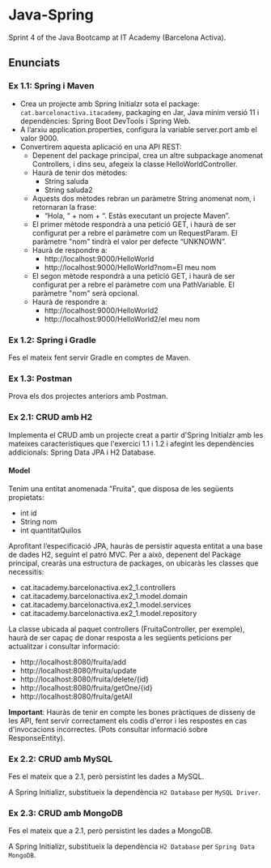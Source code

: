 # Java-Spring

Sprint 4 of the Java Bootcamp at IT Academy (Barcelona Activa).

## Enunciats

### Ex 1.1: Spring i Maven

- Crea un projecte amb Spring Initialzr sota el package: `cat.barcelonactiva.itacademy`, packaging en Jar, Java mínim versió 11 i dependències: Spring Boot DevTools i Spring Web.
- A l’arxiu application.properties, configura la variable server.port amb el valor 9000.
- Convertirem aquesta aplicació en una API REST:
  - Depenent del package principal, crea un altre subpackage anomenat Controllers, i dins seu, afegeix la classe HelloWorldController. 
  - Haurà de tenir dos mètodes:
    - String saluda
    - String saluda2
  - Aquests dos mètodes rebran un paràmetre String anomenat nom, i retornaran la frase:
    - “Hola, “ + nom + “. Estàs executant un projecte Maven”.
  -  El primer mètode respondrà a una petició GET, i haurà de ser configurat per a rebre el paràmetre com un RequestParam. El paràmetre "nom" tindrà el valor per defecte “UNKNOWN”.
  - Haurà de respondre a:
    - http://localhost:9000/HelloWorld
    - http://localhost:9000/HelloWorld?nom=El meu nom
  - El segon mètode respondrà a una petició GET, i haurà de ser configurat per a rebre el paràmetre com una PathVariable. El paràmetre "nom" serà opcional.
  - Haurà de respondre a:
    - http://localhost:9000/HelloWorld2
    - http://localhost:9000/HelloWorld2/el meu nom
  

### Ex 1.2: Spring i Gradle

Fes el mateix fent servir Gradle en comptes de Maven.

### Ex 1.3: Postman

Prova els dos projectes anteriors amb Postman.

### Ex 2.1: CRUD amb H2

Implementa el CRUD amb un projecte creat a partir d'Spring Initialzr amb les mateixes característiques que l'exercici 1.1 i 1.2 i afegint les dependències addicionals: Spring Data JPA i H2 Database.

#### Model

Tenim una entitat anomenada "Fruita", que disposa de les següents propietats:

- int id
- String nom
- int quantitatQuilos

Aprofitant l’especificació JPA, hauràs de persistir aquesta entitat a una base de dades H2, seguint el patró MVC. Per a això, depenent del Package principal, crearàs una estructura de packages, on ubicaràs les classes que necessitis:

- cat.itacademy.barcelonactiva.ex2_1.controllers
- cat.itacademy.barcelonactiva.ex2_1.model.domain
- cat.itacademy.barcelonactiva.ex2_1.model.services
- cat.itacademy.barcelonactiva.ex2_1.model.repository

La classe ubicada al paquet controllers (FruitaController, per exemple), haurà de ser capaç de donar resposta a les següents peticions per actualitzar i consultar informació:

- http://localhost:8080/fruita/add
- http://localhost:8080/fruita/update
- http://localhost:8080/fruita/delete/{id}
- http://localhost:8080/fruita/getOne/{id}
- http://localhost:8080/fruita/getAll

**Important**: Hauràs de tenir en compte les bones pràctiques de disseny de les API, fent servir correctament els codis d'error i les respostes en cas d'invocacions incorrectes. (Pots consultar informació sobre ResponseEntity).

### Ex 2.2: CRUD amb MySQL

Fes el mateix que a 2.1, però persistint les dades a MySQL.

A Spring Initializr, substitueix la dependència `H2 Database` per `MySQL Driver`.

### Ex 2.3: CRUD amb MongoDB

Fes el mateix que a 2.1, però persistint les dades a MongoDB.

A Spring Initializr, substitueix la dependència `H2 Database` per `Spring Data MongoDB`.










